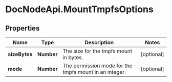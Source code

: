 # DocNodeApi.MountTmpfsOptions

## Properties
Name | Type | Description | Notes
------------ | ------------- | ------------- | -------------
**sizeBytes** | **Number** | The size for the tmpfs mount in bytes. | [optional] 
**mode** | **Number** | The permission mode for the tmpfs mount in an integer. | [optional] 


